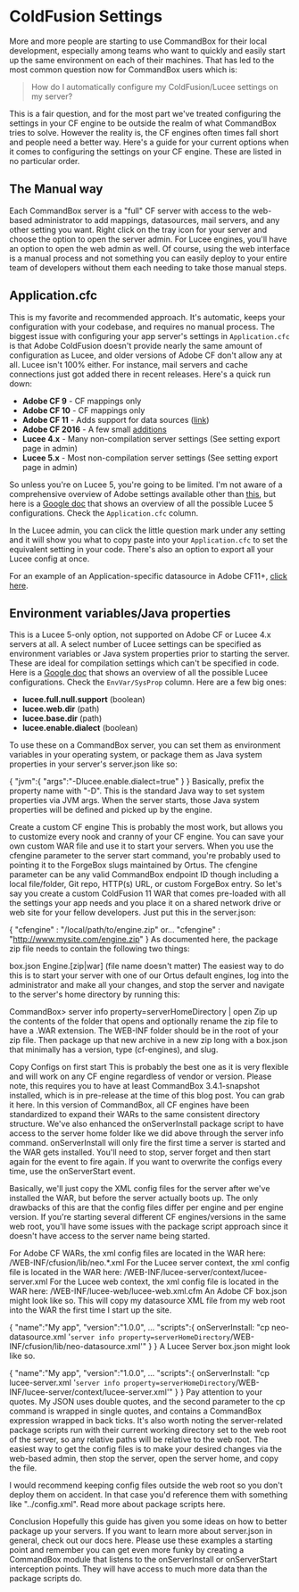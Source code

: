 # ColdFusion Settings

More and more people are starting to use CommandBox for their local development, especially among teams who want to quickly and easily start up the same environment on each of their machines.  That has led to the most common question now for CommandBox users which is:

> How do I automatically configure my ColdFusion/Lucee settings on my server?

This is a fair question, and for the most part we've treated configuring the settings in your CF engine to be outside the realm of what CommandBox tries to solve.  However the reality is, the CF engines often times fall short and people need a better way.  Here's a guide for your current options when it comes to configuring the settings on your CF engine.  These are listed in no particular order.

## The Manual way
Each CommandBox server is a "full" CF server with access to the web-based administrator to add mappings, datasources, mail servers, and any other setting you want.  Right click on the tray icon for your server and choose the option to open the server admin.  For Lucee engines, you'll have an option to open the web admin as well.  Of course, using the web interface is a manual process and not something you can easily deploy to your entire team of developers without them each needing to take those manual steps.  

## Application.cfc
This is my favorite and recommended approach.  It's automatic, keeps your configuration with your codebase, and requires no manual process.  The biggest issue with configuring your app server's settings in `Application.cfc` is that Adobe ColdFusion doesn't provide nearly the same amount of configuration as Lucee, and older versions of Adobe CF don't allow any at all.  Lucee isn't 100% either.  For instance, mail servers and cache connections just got added there in recent releases.  Here's a quick run down:

* **Adobe CF 9** - CF mappings only
* **Adobe CF 10** - CF mappings only
* **Adobe CF 11** - Adds support for data sources ([link](http://blogs.coldfusion.com/post.cfm/application-datasources-in-coldfusion))
* **Adobe CF 2016** - A few small [additions](http://cfdocs.org/application-cfc)
* **Lucee 4.x** - Many non-compilation server settings (See setting export page in admin)
* **Lucee 5.x** - Most non-compilation server settings (See setting export page in admin)

So unless you're on Lucee 5, you're going to be limited.  I'm not aware of a comprehensive overview of Adobe settings available other than [this](http://cfdocs.org/application-cfc), but here is a [Google doc](https://docs.google.com/spreadsheets/d/10s-nn_FsoSD_RiLwjYZICacCoC386SjkEGT3pOfBJVU/edit?usp=sharing) that shows an overview of all the possible Lucee 5 configurations.  Check the `Application.cfc` column.  

In the Lucee admin, you can click the little question mark under any setting and it will show you what to copy paste into your `Application.cfc` to set the equivalent setting in your code. There's also an option to export all your Lucee config at once.

For an example of an Application-specific datasource in Adobe CF11+, [click here](https://github.com/foundeo/cfml-security-training/blob/master/wwwroot/Application.cfc#L15-L22).

## Environment variables/Java properties
This is a Lucee 5-only option, not supported on Adobe CF or Lucee 4.x servers at all.  A select number of Lucee settings can be specified as environment variables or Java system properties prior to starting the server.  These are ideal for compilation settings which can't be specified in code.  Here is a [Google doc](https://docs.google.com/spreadsheets/d/10s-nn_FsoSD_RiLwjYZICacCoC386SjkEGT3pOfBJVU/edit?usp=sharing) that shows an overview of all the possible Lucee configurations.  Check the `EnvVar/SysProp` column.  Here are a few big ones:

* **lucee.full.null.support** (boolean)
* **lucee.web.dir** (path)
* **lucee.base.dir** (path)
* **lucee.enable.dialect** (boolean)

To use these on a CommandBox server, you can set them as environment variables in your operating system, or package them as Java system properties in your server's server.json like so:

{
  "jvm":{
    "args":"-Dlucee.enable.dialect=true"
  }
}
Basically, prefix the property name with "-D".  This is the standard Java way to set system properties via JVM args.  When the server starts, those Java system properties will be defined and picked up by the engine.

Create a custom CF engine
This is probably the most work, but allows you to customize every nook and cranny of your CF engine.  You can save your own custom WAR file and use it to start your servers.  When you use the cfengine parameter to the server start command, you're probably used to pointing it to the ForgeBox slugs maintained by Ortus.  The cfengine parameter can be any valid CommandBox endpoint ID though including a local file/folder, Git repo, HTTP(s) URL, or custom ForgeBox entry.  So let's say you create a custom ColdFusion 11 WAR that comes pre-loaded with all the settings your app needs and you place it on a shared network drive or web site for your fellow developers.  Just put this in the server.json:

{
  "cfengine" : "/local/path/to/engine.zip"
  or...
  "cfengine" : "http://www.mysite.com/engine.zip"
}
As documented here, the package zip file needs to contain the following two things:

box.json
Engine.[zip|war] (file name doesn't matter)
The easiest way to do this is to start your server with one of our Ortus default engines, log into the administrator and make all your changes, and stop the server and navigate to the server's home directory by running this:

CommandBox> server info property=serverHomeDirectory | open
Zip up the contents of the folder that opens and optionally rename the zip file to have a .WAR extension.  The WEB-INF folder should be in the root of your zip file.  Then package up that new archive in a new zip long with a box.json that minimally has a version, type (cf-engines), and slug.

Copy Configs on first start
This is probably the best one as it is very flexible and will work on any CF engine regardless of vendor or version.  Please note, this requires you to have at least CommandBox 3.4.1-snapshot installed, which is in pre-release at the time of this blog post.  You can grab it here.  In this version of CommandBox, all CF engines have been standardized to expand their WARs to the same consistent directory structure.  We've also enhanced the onServerInstall package script to have access to the server home folder like we did above through the server info command.  onServerInstall will only fire the first time a server is started and the WAR gets installed. You'll need to stop, server forget and then start again for the event to fire again.  If you want to overwrite the configs every time, use the onServerStart event.  

Basically, we'll just copy the XML config files for the server after we've installed the WAR, but before the server actually boots up.  The only drawbacks of this are that the config files differ per engine and per engine version.  If you're starting several different CF engines/versions in the same web root, you'll have some issues with the package script approach since it doesn't have access to the server name being started.

For Adobe CF WARs, the xml config files are located in the WAR here: /WEB-INF/cfusion/lib/neo.*.xml
For the Lucee server context, the xml config file is located in the WAR here: /WEB-INF/lucee-server/context/lucee-server.xml
For the Lucee web context, the xml config file is located in the WAR here: /WEB-INF/lucee-web/lucee-web.xml.cfm
An Adobe CF box.json might look like so.  This will copy my datasource XML file from my web root into the WAR the first time I start up the site.

{
  "name":"My app",
  "version":"1.0.0",
  ...
  "scripts":{
    onServerInstall: "cp neo-datasource.xml '`server info property=serverHomeDirectory`/WEB-INF/cfusion/lib/neo-datasource.xml'"
  }
}
A Lucee Server box.json might look like so.

{
  "name":"My app",
  "version":"1.0.0",
  ...
  "scripts":{
    onServerInstall: "cp lucee-server.xml '`server info property=serverHomeDirectory`/WEB-INF/lucee-server/context/lucee-server.xml'"
  }
}
Pay attention to your quotes. My JSON uses double quotes, and the second parameter to the cp command is wrapped in single quotes, and contains a CommandBox expression wrapped in back ticks.  It's also worth noting the server-related package scripts run with their current working directory set to the web root of the server, so any relative paths will be relative to the web root.  The easiest way to get the config files is to make your desired changes via the web-based admin, then stop the server, open the server home, and copy the file.

I would recommend keeping config files outside the web root so you don't deploy them on accident.  In that case you'd reference them with something like "../config.xml".  Read more about package scripts here.

Conclusion
Hopefully this guide has given you some ideas on how to better package up your servers.  If you want to learn more about server.json in general, check out our docs here.  Please use these examples a starting point and remember you can get even more funky by creating a CommandBox module that listens to the onServerInstall or onServerStart interception points.  They will have access to much more data than the package scripts do.  

